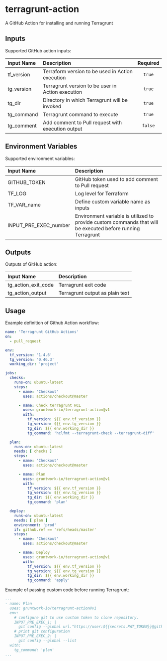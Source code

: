 # terragrunt-action

A GitHub Action for installing and running Terragrunt

## Inputs

Supported GitHub action inputs:

| Input Name | Description                                       | Required |
|:-----------|:--------------------------------------------------|:--------:|
| tf_version | Terraform version to be used in Action execution  |  `true`  |
| tg_version | Terragrunt version to be user in Action execution |  `true`  |
| tg_dir     | Directory in which Terragrunt will be invoked     |  `true`  |
| tg_command | Terragrunt command to execute                     |  `true`  |
| tg_comment | Add comment to Pull request with execution output | `false`  |

## Environment Variables

Supported environment variables:

| Input Name            | Description                                                                                                 | 
|:----------------------|:------------------------------------------------------------------------------------------------------------|
| GITHUB_TOKEN          | GitHub token used to add comment to Pull request                                                            |
| TF_LOG                | Log level for Terraform                                                                                     |
| TF_VAR_name           | Define custom variable name as inputs                                                                       |
| INPUT_PRE_EXEC_number | Environment variable is utilized to provide custom commands that will be executed before running Terragrunt |

## Outputs

Outputs of GitHub action:

| Input Name          | Description                     |
|:--------------------|:--------------------------------|
| tg_action_exit_code | Terragrunt exit code            |
| tg_action_output    | Terragrunt output as plain text |

## Usage

Example definition of Github Action workflow:

```yaml
name: 'Terragrunt GitHub Actions'
on:
  - pull_request

env:
  tf_version: '1.4.6'
  tg_version: '0.46.3'
  working_dir: 'project'

jobs:
  checks:
    runs-on: ubuntu-latest
    steps:
      - name: 'Checkout'
        uses: actions/checkout@master

      - name: Check terragrunt HCL
        uses: gruntwork-io/terragrunt-action@v1
        with:
          tf_version: ${{ env.tf_version }}
          tg_version: ${{ env.tg_version }}
          tg_dir: ${{ env.working_dir }}
          tg_command: 'hclfmt --terragrunt-check --terragrunt-diff'

  plan:
    runs-on: ubuntu-latest
    needs: [ checks ]
    steps:
      - name: 'Checkout'
        uses: actions/checkout@master

      - name: Plan
        uses: gruntwork-io/terragrunt-action@v1
        with:
          tf_version: ${{ env.tf_version }}
          tg_version: ${{ env.tg_version }}
          tg_dir: ${{ env.working_dir }}
          tg_command: 'plan'

  deploy:
    runs-on: ubuntu-latest
    needs: [ plan ]
    environment: 'prod'
    if: github.ref == 'refs/heads/master'
    steps:
      - name: 'Checkout'
        uses: actions/checkout@master

      - name: Deploy
        uses: gruntwork-io/terragrunt-action@v1
        with:
          tf_version: ${{ env.tf_version }}
          tg_version: ${{ env.tg_version }}
          tg_dir: ${{ env.working_dir }}
          tg_command: 'apply'
```

Example of passing custom code before running Terragrunt:

```yaml
...
- name: Plan
  uses: gruntwork-io/terragrunt-action@v1
  env:
    # configure git to use custom token to clone repository.
    INPUT_PRE_EXEC_1: |
      git config --global url."https://user:${{secrets.PAT_TOKEN}}@github.com".insteadOf "https://github.com"
    # print git configuration
    INPUT_PRE_EXEC_2: |
      git config --global --list
  with:
    tg_command: 'plan'
...
```